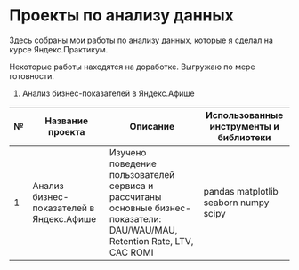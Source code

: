 # Проекты по анализу данных

Здесь собраны мои работы по анализу данных, которые я сделал на курсе Яндекс.Практикум. 

Некоторые работы находятся на доработке. Выгружаю по мере готовности.

1. Анализ бизнес-показателей в Яндекс.Афише

|№|Название проекта|Описание|Использованные инструменты и библиотеки
|-|----|----|-----
|1|Анализ бизнес-показателей в Яндекс.Афише|Изучено поведение пользователей сервиса и рассчитаны основные бизнес-показатели: DAU/WAU/MAU, Retention Rate, LTV, САС ROMI|pandas matplotlib seaborn numpy scipy

